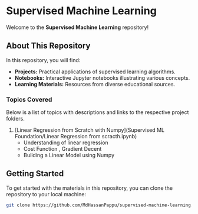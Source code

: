 # Supervised Machine Learning

Welcome to the **Supervised Machine Learning** repository!

## About This Repository

In this repository, you will find:

- **Projects:** Practical applications of supervised learning algorithms.
- **Notebooks:** Interactive Jupyter notebooks illustrating various concepts.
- **Learning Materials:** Resources  from diverse educational sources.

### Topics Covered
Below is a list of topics with descriptions and links to the respective project folders.


1. [Linear Regression from Scratch with Numpy](Supervised ML Foundation/Linear Regression from scracth.ipynb)
    - Understanding of linear regression
    - Cost Function , Gradient Decent
    - Building a Linear Model using Numpy


## Getting Started

To get started with the materials in this repository, you can clone the repository to your local machine:

```sh
git clone https://github.com/MdHassanPappu/supervised-machine-learning.git
